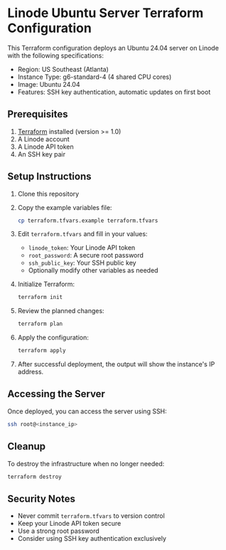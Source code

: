 # Linode Ubuntu Server Terraform Configuration

This Terraform configuration deploys an Ubuntu 24.04 server on Linode with the following specifications:
- Region: US Southeast (Atlanta)
- Instance Type: g6-standard-4 (4 shared CPU cores)
- Image: Ubuntu 24.04
- Features: SSH key authentication, automatic updates on first boot

## Prerequisites

1. [Terraform](https://www.terraform.io/downloads.html) installed (version >= 1.0)
2. A Linode account
3. A Linode API token
4. An SSH key pair

## Setup Instructions

1. Clone this repository
2. Copy the example variables file:
   ```bash
   cp terraform.tfvars.example terraform.tfvars
   ```
3. Edit `terraform.tfvars` and fill in your values:
   - `linode_token`: Your Linode API token
   - `root_password`: A secure root password
   - `ssh_public_key`: Your SSH public key
   - Optionally modify other variables as needed

4. Initialize Terraform:
   ```bash
   terraform init
   ```

5. Review the planned changes:
   ```bash
   terraform plan
   ```

6. Apply the configuration:
   ```bash
   terraform apply
   ```

7. After successful deployment, the output will show the instance's IP address.

## Accessing the Server

Once deployed, you can access the server using SSH:
```bash
ssh root@<instance_ip>
```

## Cleanup

To destroy the infrastructure when no longer needed:
```bash
terraform destroy
```

## Security Notes

- Never commit `terraform.tfvars` to version control
- Keep your Linode API token secure
- Use a strong root password
- Consider using SSH key authentication exclusively 
